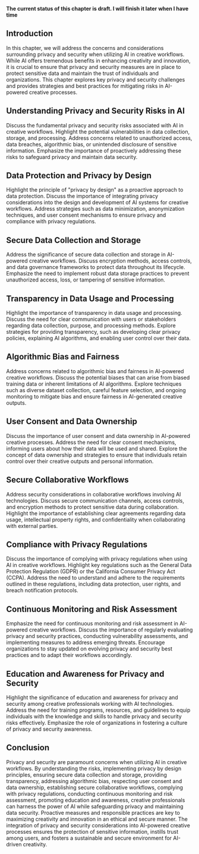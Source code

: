 **The current status of this chapter is draft. I will finish it later when I have time**

Introduction
------------

In this chapter, we will address the concerns and considerations surrounding privacy and security when utilizing AI in creative workflows. While AI offers tremendous benefits in enhancing creativity and innovation, it is crucial to ensure that privacy and security measures are in place to protect sensitive data and maintain the trust of individuals and organizations. This chapter explores key privacy and security challenges and provides strategies and best practices for mitigating risks in AI-powered creative processes.

Understanding Privacy and Security Risks in AI
----------------------------------------------

Discuss the fundamental privacy and security risks associated with AI in creative workflows. Highlight the potential vulnerabilities in data collection, storage, and processing. Address concerns related to unauthorized access, data breaches, algorithmic bias, or unintended disclosure of sensitive information. Emphasize the importance of proactively addressing these risks to safeguard privacy and maintain data security.

Data Protection and Privacy by Design
-------------------------------------

Highlight the principle of "privacy by design" as a proactive approach to data protection. Discuss the importance of integrating privacy considerations into the design and development of AI systems for creative workflows. Address strategies such as data minimization, anonymization techniques, and user consent mechanisms to ensure privacy and compliance with privacy regulations.

Secure Data Collection and Storage
----------------------------------

Address the significance of secure data collection and storage in AI-powered creative workflows. Discuss encryption methods, access controls, and data governance frameworks to protect data throughout its lifecycle. Emphasize the need to implement robust data storage practices to prevent unauthorized access, loss, or tampering of sensitive information.

Transparency in Data Usage and Processing
-----------------------------------------

Highlight the importance of transparency in data usage and processing. Discuss the need for clear communication with users or stakeholders regarding data collection, purpose, and processing methods. Explore strategies for providing transparency, such as developing clear privacy policies, explaining AI algorithms, and enabling user control over their data.

Algorithmic Bias and Fairness
-----------------------------

Address concerns related to algorithmic bias and fairness in AI-powered creative workflows. Discuss the potential biases that can arise from biased training data or inherent limitations of AI algorithms. Explore techniques such as diverse dataset collection, careful feature selection, and ongoing monitoring to mitigate bias and ensure fairness in AI-generated creative outputs.

User Consent and Data Ownership
-------------------------------

Discuss the importance of user consent and data ownership in AI-powered creative processes. Address the need for clear consent mechanisms, informing users about how their data will be used and shared. Explore the concept of data ownership and strategies to ensure that individuals retain control over their creative outputs and personal information.

Secure Collaborative Workflows
------------------------------

Address security considerations in collaborative workflows involving AI technologies. Discuss secure communication channels, access controls, and encryption methods to protect sensitive data during collaboration. Highlight the importance of establishing clear agreements regarding data usage, intellectual property rights, and confidentiality when collaborating with external parties.

Compliance with Privacy Regulations
-----------------------------------

Discuss the importance of complying with privacy regulations when using AI in creative workflows. Highlight key regulations such as the General Data Protection Regulation (GDPR) or the California Consumer Privacy Act (CCPA). Address the need to understand and adhere to the requirements outlined in these regulations, including data protection, user rights, and breach notification protocols.

Continuous Monitoring and Risk Assessment
-----------------------------------------

Emphasize the need for continuous monitoring and risk assessment in AI-powered creative workflows. Discuss the importance of regularly evaluating privacy and security practices, conducting vulnerability assessments, and implementing measures to address emerging threats. Encourage organizations to stay updated on evolving privacy and security best practices and to adapt their workflows accordingly.

Education and Awareness for Privacy and Security
------------------------------------------------

Highlight the significance of education and awareness for privacy and security among creative professionals working with AI technologies. Address the need for training programs, resources, and guidelines to equip individuals with the knowledge and skills to handle privacy and security risks effectively. Emphasize the role of organizations in fostering a culture of privacy and security awareness.

Conclusion
----------

Privacy and security are paramount concerns when utilizing AI in creative workflows. By understanding the risks, implementing privacy by design principles, ensuring secure data collection and storage, providing transparency, addressing algorithmic bias, respecting user consent and data ownership, establishing secure collaborative workflows, complying with privacy regulations, conducting continuous monitoring and risk assessment, promoting education and awareness, creative professionals can harness the power of AI while safeguarding privacy and maintaining data security. Proactive measures and responsible practices are key to maximizing creativity and innovation in an ethical and secure manner. The integration of privacy and security considerations into AI-powered creative processes ensures the protection of sensitive information, instills trust among users, and fosters a sustainable and secure environment for AI-driven creativity.
